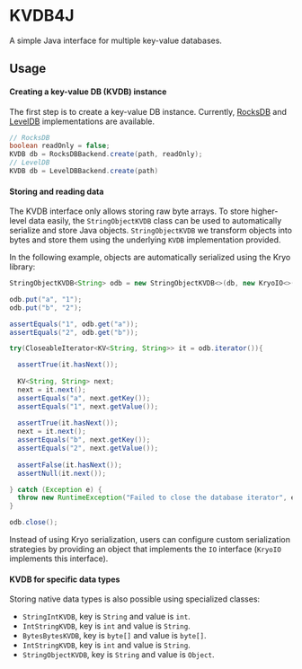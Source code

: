 # KVDB4J

A simple Java interface for multiple key-value databases.


## Usage

#### Creating a key-value DB (KVDB) instance

The  first step is to create a key-value DB instance. Currently,
[RocksDB](https://github.com/facebook/rocksdb/) and
[LevelDB](https://github.com/dain/leveldb) implementations are available.
```java
// RocksDB
boolean readOnly = false;
KVDB db = RocksDBBackend.create(path, readOnly);
// LevelDB
KVDB db = LevelDBBackend.create(path)
```

#### Storing and reading data

The KVDB interface only allows storing raw byte arrays. To store higher-level
data easily, the `StringObjectKVDB` class can be used to automatically serialize
and store Java objects. `StringObjectKVDB` we transform objects into bytes and
store them using the underlying `KVDB` implementation provided.

In the following example, objects are automatically serialized using the Kryo library:
```java
StringObjectKVDB<String> odb = new StringObjectKVDB<>(db, new KryoIO<>(String.class));

odb.put("a", "1");
odb.put("b", "2");

assertEquals("1", odb.get("a"));
assertEquals("2", odb.get("b"));

try(CloseableIterator<KV<String, String>> it = odb.iterator()){

  assertTrue(it.hasNext());
  
  KV<String, String> next;
  next = it.next();
  assertEquals("a", next.getKey());
  assertEquals("1", next.getValue());
  
  assertTrue(it.hasNext());
  next = it.next();
  assertEquals("b", next.getKey());
  assertEquals("2", next.getValue());
  
  assertFalse(it.hasNext());
  assertNull(it.next());

} catch (Exception e) {
  throw new RuntimeException("Failed to close the database iterator", e);
}

odb.close();
```
Instead of using Kryo serialization, users can configure custom
serialization strategies by providing an object that implements
the `IO` interface (`KryoIO` implements this interface).

#### KVDB for specific data types

Storing native data types is also possible using specialized classes:
- `StringIntKVDB`, key is `String` and value is `int`.
- `IntStringKVDB`, key is `int` and value is `String`.
- `BytesBytesKVDB`, key is `byte[]` and value is `byte[]`.
- `IntStringKVDB`, key is `int` and value is `String`.
- `StringObjectKVDB`, key is `String` and value is `Object`.

